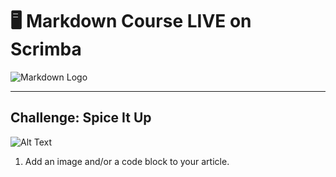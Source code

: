# 🖥 Markdown Course LIVE on Scrimba
 
![Markdown Logo](https://dev-to-uploads.s3.amazonaws.com/i/snq5gst9tw245shyavk2.png) 
 
---
 
## Challenge: Spice It Up
 
![Alt Text](https://dev-to-uploads.s3.amazonaws.com/uploads/articles/3grf1optgq8yqizp56ah.png)
 
1. Add an image and/or a code block to your article.
